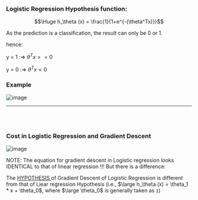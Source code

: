 ### Logistic Regression Hypothesis function:

$$\Huge h_\theta (x) = \frac{1}{1+e^{-(\theta^Tx)}}$$

As the prediction is a classification, the result can only be 0 or 1.

hence:

y = 1 :=> $\theta^Tx >= 0$

y = 0 :=> $\theta^Tx < 0$

### Example
![image](https://user-images.githubusercontent.com/76818035/172016831-7ce94fa5-724f-460d-ba5e-932ed5208676.png)

<hr>

<br><br>

### Cost in Logistic Regression and Gradient Descent
![image](https://user-images.githubusercontent.com/76818035/172019061-f061a4c9-8d3b-4f14-8707-c52678063963.png)

  NOTE: The equation for gradient descent in Logistic regression looks IDENTICAL to that of linear regression !!! But there is a difference:
  
The <a href = "#logistic-regression-hypothesis-function"> HYPOTHESIS </a> of Gradient Descent of Logistic Regression is different from that of Liear regression Hypothesis (i.e., $\large h_\theta (x) = \theta_1 * x + \theta_0$, where $\large \theta_0$ is generally taken as `1`)
